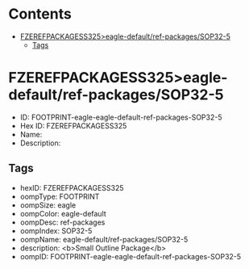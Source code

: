 



Contents
========

* [FZEREFPACKAGESS325>eagle-default/ref-packages/SOP32-5](#fzerefpackagess325eagle-defaultref-packagessop32-5)
	* [Tags](#tags)

# FZEREFPACKAGESS325>eagle-default/ref-packages/SOP32-5

- ID: FOOTPRINT-eagle-eagle-default-ref-packages-SOP32-5
- Hex ID: FZEREFPACKAGESS325
- Name: 
- Description: 

## Tags

- hexID: FZEREFPACKAGESS325
- oompType: FOOTPRINT
- oompSize: eagle
- oompColor: eagle-default
- oompDesc: ref-packages
- oompIndex: SOP32-5
- oompName: eagle-default/ref-packages/SOP32-5
- description: &lt;b&gt;Small Outline Package&lt;/b&gt;
- oompID: FOOTPRINT-eagle-eagle-default-ref-packages-SOP32-5
